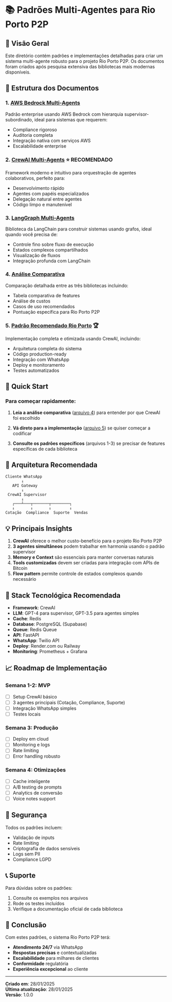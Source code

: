 # 📚 Padrões Multi-Agentes para Rio Porto P2P

## 🎯 Visão Geral

Este diretório contém padrões e implementações detalhadas para criar um sistema multi-agente robusto para o projeto Rio Porto P2P. Os documentos foram criados após pesquisa extensiva das bibliotecas mais modernas disponíveis.

## 📁 Estrutura dos Documentos

### 1. [AWS Bedrock Multi-Agents](./01_AWS_BEDROCK_MULTI_AGENTS.md)
Padrão enterprise usando AWS Bedrock com hierarquia supervisor-subordinado, ideal para sistemas que requerem:
- Compliance rigoroso
- Auditoria completa  
- Integração nativa com serviços AWS
- Escalabilidade enterprise

### 2. [CrewAI Multi-Agents](./02_CREWAI_MULTI_AGENTS.md) ⭐ RECOMENDADO
Framework moderno e intuitivo para orquestração de agentes colaborativos, perfeito para:
- Desenvolvimento rápido
- Agentes com papéis especializados
- Delegação natural entre agentes
- Código limpo e manutenível

### 3. [LangGraph Multi-Agents](./03_LANGGRAPH_MULTI_AGENTS.md)
Biblioteca da LangChain para construir sistemas usando grafos, ideal quando você precisa de:
- Controle fino sobre fluxo de execução
- Estados complexos compartilhados
- Visualização de fluxos
- Integração profunda com LangChain

### 4. [Análise Comparativa](./04_COMPARISON_ANALYSIS.md)
Comparação detalhada entre as três bibliotecas incluindo:
- Tabela comparativa de features
- Análise de custos
- Casos de uso recomendados
- Pontuação específica para Rio Porto P2P

### 5. [Padrão Recomendado Rio Porto](./05_RECOMMENDED_PATTERN_RIOPORTO.md) 🏆
Implementação completa e otimizada usando CrewAI, incluindo:
- Arquitetura completa do sistema
- Código production-ready
- Integração com WhatsApp
- Deploy e monitoramento
- Testes automatizados

## 🚀 Quick Start

### Para começar rapidamente:

1. **Leia a análise comparativa** ([arquivo 4](./04_COMPARISON_ANALYSIS.md)) para entender por que CrewAI foi escolhido

2. **Vá direto para a implementação** ([arquivo 5](./05_RECOMMENDED_PATTERN_RIOPORTO.md)) se quiser começar a codificar

3. **Consulte os padrões específicos** (arquivos 1-3) se precisar de features específicas de cada biblioteca

## 🎯 Arquitetura Recomendada

```
Cliente WhatsApp
       ↓
   API Gateway
       ↓
 CrewAI Supervisor
       ↓
   ┌───┴───┬───────┬────────┐
   ↓       ↓       ↓        ↓
Cotação  Compliance  Suporte  Vendas
```

## 💡 Principais Insights

1. **CrewAI** oferece o melhor custo-benefício para o projeto Rio Porto P2P
2. **3 agentes simultâneos** podem trabalhar em harmonia usando o padrão supervisor
3. **Memory e Context** são essenciais para manter conversas naturais
4. **Tools customizadas** devem ser criadas para integração com APIs de Bitcoin
5. **Flow pattern** permite controle de estados complexos quando necessário

## 🔧 Stack Tecnológica Recomendada

- **Framework**: CrewAI 
- **LLM**: GPT-4 para supervisor, GPT-3.5 para agentes simples
- **Cache**: Redis
- **Database**: PostgreSQL (Supabase)
- **Queue**: Redis Queue
- **API**: FastAPI
- **WhatsApp**: Twilio API
- **Deploy**: Render.com ou Railway
- **Monitoring**: Prometheus + Grafana

## 📈 Roadmap de Implementação

### Semana 1-2: MVP
- [ ] Setup CrewAI básico
- [ ] 3 agentes principais (Cotação, Compliance, Suporte)
- [ ] Integração WhatsApp simples
- [ ] Testes locais

### Semana 3: Produção
- [ ] Deploy em cloud
- [ ] Monitoring e logs
- [ ] Rate limiting
- [ ] Error handling robusto

### Semana 4: Otimizações
- [ ] Cache inteligente
- [ ] A/B testing de prompts
- [ ] Analytics de conversão
- [ ] Voice notes support

## 🔐 Segurança

Todos os padrões incluem:
- Validação de inputs
- Rate limiting
- Criptografia de dados sensíveis
- Logs sem PII
- Compliance LGPD

## 📞 Suporte

Para dúvidas sobre os padrões:
1. Consulte os exemplos nos arquivos
2. Rode os testes incluídos
3. Verifique a documentação oficial de cada biblioteca

## 🎉 Conclusão

Com estes padrões, o sistema Rio Porto P2P terá:
- **Atendimento 24/7** via WhatsApp
- **Respostas precisas** e contextualizadas
- **Escalabilidade** para milhares de clientes
- **Conformidade** regulatória
- **Experiência excepcional** ao cliente

---

**Criado em**: 28/01/2025  
**Última atualização**: 28/01/2025  
**Versão**: 1.0.0
